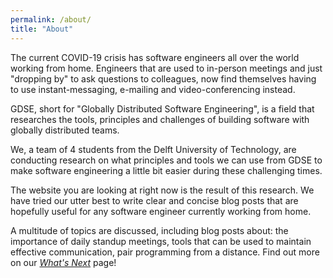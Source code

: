 ```yaml
---
permalink: /about/
title: "About"
---
```


The current COVID-19 crisis has software engineers all over the world 
working from home. Engineers that are used to in-person meetings and just 
"dropping by" to ask questions to colleagues, now find themselves having to use 
instant-messaging, e-mailing and video-conferencing instead.

GDSE, short for "Globally Distributed Software Engineering", is a field that
researches the tools, principles and challenges of building software with
globally distributed teams.

We, a team of 4 students from the Delft University of Technology, are
conducting research on what principles and tools we can use from GDSE
to make software engineering a little bit easier during these
challenging times.

The website you are looking at right now is the result of this research. We
have tried our utter best to write clear and concise blog posts that are
hopefully useful for any software engineer currently working from home.

A multitude of topics are discussed, including blog posts about: the
importance of daily standup meetings, tools that can be used to maintain
effective communication, pair programming from a distance. Find out more on our
[_What's Next_](https://www.gdse-in-practice.com/next/) page!